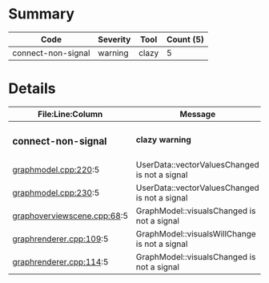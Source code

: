 # Summary
| Code | Severity | Tool | Count (5) |
|---|---|---|---|
| connect-non-signal | warning | clazy | 5 |
# Details
| File:Line:Column | Message |
|---|---|
| <h3>connect-non-signal</h3> | <h4>clazy warning</h4> |
| [graphmodel.cpp:220](https://github.com/graphia-app/graphia/blob/master/source/app/graph/graphmodel.cpp#L220 "source/app/graph/graphmodel.cpp:220"):5 | UserData::vectorValuesChanged is not a signal |
| [graphmodel.cpp:230](https://github.com/graphia-app/graphia/blob/master/source/app/graph/graphmodel.cpp#L230 "source/app/graph/graphmodel.cpp:230"):5 | UserData::vectorValuesChanged is not a signal |
| [graphoverviewscene.cpp:68](https://github.com/graphia-app/graphia/blob/master/source/app/rendering/graphoverviewscene.cpp#L68 "source/app/rendering/graphoverviewscene.cpp:68"):5 | GraphModel::visualsChanged is not a signal |
| [graphrenderer.cpp:109](https://github.com/graphia-app/graphia/blob/master/source/app/rendering/graphrenderer.cpp#L109 "source/app/rendering/graphrenderer.cpp:109"):5 | GraphModel::visualsWillChange is not a signal |
| [graphrenderer.cpp:114](https://github.com/graphia-app/graphia/blob/master/source/app/rendering/graphrenderer.cpp#L114 "source/app/rendering/graphrenderer.cpp:114"):5 | GraphModel::visualsChanged is not a signal |
